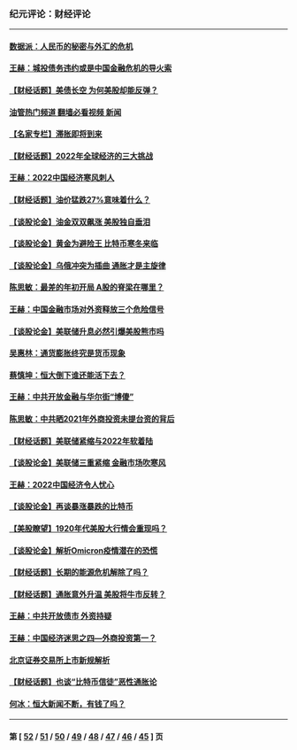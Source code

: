 ### 纪元评论：财经评论
---
#### [数据派：人民币的秘密与外汇的危机](../../pages/nsc1026/n13667092.md?03290330) 
#### [王赫：城投债务违约或是中国金融危机的导火索](../../pages/nsc1026/n13665322.md?03290330) 
#### [【财经话题】美债长空 为何美股却能反弹？](../../pages/nsc1026/n13665895.md?03290330) 
#### [油管热门频道 翻墙必看视频 新闻](ok?03290330)
#### [【名家专栏】滞胀即将到来](../../pages/nsc1026/n13658171.md?03290330) 
#### [【财经话题】2022年全球经济的三大挑战](../../pages/nsc1026/n13654423.md?03290330) 
#### [王赫：2022中国经济寒风刺人](../../pages/nsc1026/n13651403.md?03290330) 
#### [【财经话题】油价猛跌27%意味着什么？](../../pages/nsc1026/n13648767.md?03290330) 
#### [【谈股论金】油金双双飙涨 美股独自垂泪](../../pages/nsc1026/n13631742.md?03290330) 
#### [【谈股论金】黄金为避险王 比特币寒冬来临](../../pages/nsc1026/n13600406.md?03290330) 
#### [【谈股论金】乌俄冲突为插曲 通胀才是主旋律](../../pages/nsc1026/n13576797.md?03290330) 
#### [陈思敏：最差的年初开局 A股的脊梁在哪里？](../../pages/nsc1026/n13558359.md?03290330) 
#### [王赫：中国金融市场对外资释放三个危险信号](../../pages/nsc1026/n13546389.md?03290330) 
#### [【谈股论金】美联储升息必然引爆美股熊市吗](../../pages/nsc1026/n13519194.md?03290330) 
#### [吴惠林：通货膨胀终究是货币现象](../../pages/nsc1026/n13512979.md?03290330) 
#### [蔡慎坤：恒大倒下谁还能活下去？](../../pages/nsc1026/n13501831.md?03290330) 
#### [王赫：中共开放金融与华尔街“博傻”](../../pages/nsc1026/n13501138.md?03290330) 
#### [陈思敏：中共晒2021年外商投资未提台资的背后](../../pages/nsc1026/n13501057.md?03290330) 
#### [【财经话题】美联储紧缩与2022年软着陆](../../pages/nsc1026/n13498354.md?03290330) 
#### [【谈股论金】美联储三重紧缩 金融市场吹寒风](../../pages/nsc1026/n13487202.md?03290330) 
#### [王赫：2022中国经济令人忧心](../../pages/nsc1026/n13480433.md?03290330) 
#### [【谈股论金】再谈暴涨暴跌的比特币](../../pages/nsc1026/n13428036.md?03290330) 
#### [【美股瞭望】1920年代美股大行情会重现吗？](../../pages/nsc1026/n13425425.md?03290330) 
#### [【谈股论金】解析Omicron疫情潜在的恐慌](../../pages/nsc1026/n13403704.md?03290330) 
#### [【财经话题】长期的能源危机解除了吗？](../../pages/nsc1026/n13378041.md?03290330) 
#### [【财经话题】通胀意外升温 美股将牛市反转？](../../pages/nsc1026/n13370659.md?03290330) 
#### [王赫：中共开放债市 外资持疑](../../pages/nsc1026/n13366203.md?03290330) 
#### [王赫：中国经济迷思之四—外商投资第一？](../../pages/nsc1026/n13354150.md?03290330) 
#### [北京证券交易所上市新规解析](../../pages/nsc1026/n13348292.md?03290330) 
#### [【财经话题】也谈“比特币信徒”恶性通胀论](../../pages/nsc1026/n13331972.md?03290330) 
#### [何冰：恒大新闻不断，有钱了吗？](../../pages/nsc1026/n13325002.md?03290330) 

---
#### 第 [ [52](./52.md?03290330) / [51](./51.md?03290330) / [50](./50.md?03290330) / [49](./49.md?03290330) / [48](./48.md?03290330) / [47](./47.md?03290330) / [46](./46.md?03290330) / [45](./45.md?03290330) ] 页
